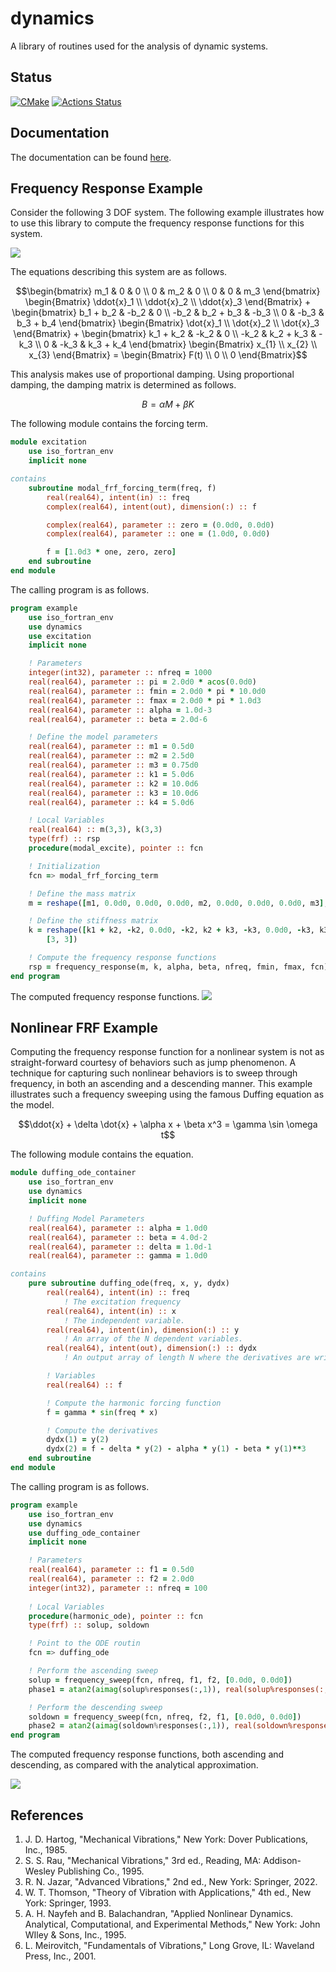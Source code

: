 # dynamics
A library of routines used for the analysis of dynamic systems.

## Status
[![CMake](https://github.com/jchristopherson/dynamics/actions/workflows/cmake.yml/badge.svg)](https://github.com/jchristopherson/dynamics/actions/workflows/cmake.yml)
[![Actions Status](https://github.com/jchristopherson/dynamics/workflows/fpm/badge.svg)](https://github.com/jchristopherson/dynamics/actions)

## Documentation
The documentation can be found [here](https://jchristopherson.github.io/dynamics/).

## Frequency Response Example
Consider the following 3 DOF system.  The following example illustrates how to use this library to compute the frequency response functions for this system.  

![](images/3%20DOF%20Schematic.PNG?raw=true)

The equations describing this system are as follows.

```math
\begin{bmatrix} m_1 & 0 & 0 \\ 0 & m_2 & 0 \\ 0 & 0 & m_3 \end{bmatrix} \begin{Bmatrix} \ddot{x}_1 \\ \ddot{x}_2 \\ \ddot{x}_3 \end{Bmatrix} + \begin{bmatrix} b_1 + b_2 & -b_2 & 0 \\ -b_2 & b_2 + b_3 & -b_3 \\ 0 & -b_3 & b_3 + b_4 \end{bmatrix} \begin{Bmatrix} \dot{x}_1 \\ \dot{x}_2 \\ \dot{x}_3 \end{Bmatrix} + \begin{bmatrix} k_1 + k_2 & -k_2 & 0 \\ -k_2 & k_2 + k_3 & -k_3 \\ 0 & -k_3 & k_3 + k_4 \end{bmatrix} \begin{Bmatrix} x_{1} \\ x_{2} \\ x_{3} \end{Bmatrix} = \begin{Bmatrix} F(t) \\ 0 \\ 0 \end{Bmatrix}
```

This analysis makes use of proportional damping.  Using proportional damping, the damping matrix is determined as follows.

```math
B = \alpha M + \beta K
```

The following module contains the forcing term.
```fortran
module excitation
    use iso_fortran_env
    implicit none

contains
    subroutine modal_frf_forcing_term(freq, f)
        real(real64), intent(in) :: freq
        complex(real64), intent(out), dimension(:) :: f

        complex(real64), parameter :: zero = (0.0d0, 0.0d0)
        complex(real64), parameter :: one = (1.0d0, 0.0d0)

        f = [1.0d3 * one, zero, zero]
    end subroutine
end module
```
The calling program is as follows.
```fortran
program example
    use iso_fortran_env
    use dynamics
    use excitation
    implicit none

    ! Parameters
    integer(int32), parameter :: nfreq = 1000
    real(real64), parameter :: pi = 2.0d0 * acos(0.0d0)
    real(real64), parameter :: fmin = 2.0d0 * pi * 10.0d0
    real(real64), parameter :: fmax = 2.0d0 * pi * 1.0d3
    real(real64), parameter :: alpha = 1.0d-3
    real(real64), parameter :: beta = 2.0d-6

    ! Define the model parameters
    real(real64), parameter :: m1 = 0.5d0
    real(real64), parameter :: m2 = 2.5d0
    real(real64), parameter :: m3 = 0.75d0
    real(real64), parameter :: k1 = 5.0d6
    real(real64), parameter :: k2 = 10.0d6
    real(real64), parameter :: k3 = 10.0d6
    real(real64), parameter :: k4 = 5.0d6

    ! Local Variables
    real(real64) :: m(3,3), k(3,3)
    type(frf) :: rsp
    procedure(modal_excite), pointer :: fcn

    ! Initialization
    fcn => modal_frf_forcing_term

    ! Define the mass matrix
    m = reshape([m1, 0.0d0, 0.0d0, 0.0d0, m2, 0.0d0, 0.0d0, 0.0d0, m3], [3, 3])

    ! Define the stiffness matrix
    k = reshape([k1 + k2, -k2, 0.0d0, -k2, k2 + k3, -k3, 0.0d0, -k3, k3 + k4], &
        [3, 3])

    ! Compute the frequency response functions
    rsp = frequency_response(m, k, alpha, beta, nfreq, fmin, fmax, fcn)
end program
```

The computed frequency response functions.
![](images/frf_proportional_example_1.png?raw=true)

## Nonlinear FRF Example
Computing the frequency response function for a nonlinear system is not as straight-forward courtesy of behaviors such as jump phenomenon.  A technique for capturing such nonlinear behaviors is to sweep through frequency, in both an ascending and a descending manner.  This example illustrates such a frequency sweeping using the famous Duffing equation as the model.

```math
\ddot{x} + \delta \dot{x} + \alpha x + \beta x^3 = \gamma \sin \omega t
```

The following module contains the equation.
```fortran
module duffing_ode_container
    use iso_fortran_env
    use dynamics
    implicit none

    ! Duffing Model Parameters
    real(real64), parameter :: alpha = 1.0d0
    real(real64), parameter :: beta = 4.0d-2
    real(real64), parameter :: delta = 1.0d-1
    real(real64), parameter :: gamma = 1.0d0

contains
    pure subroutine duffing_ode(freq, x, y, dydx)
        real(real64), intent(in) :: freq
            ! The excitation frequency
        real(real64), intent(in) :: x
            ! The independent variable.
        real(real64), intent(in), dimension(:) :: y
            ! An array of the N dependent variables.
        real(real64), intent(out), dimension(:) :: dydx
            ! An output array of length N where the derivatives are written.

        ! Variables
        real(real64) :: f

        ! Compute the harmonic forcing function
        f = gamma * sin(freq * x)

        ! Compute the derivatives
        dydx(1) = y(2)
        dydx(2) = f - delta * y(2) - alpha * y(1) - beta * y(1)**3
    end subroutine
end module
```
The calling program is as follows.
```fortran
program example
    use iso_fortran_env
    use dynamics
    use duffing_ode_container
    implicit none

    ! Parameters
    real(real64), parameter :: f1 = 0.5d0
    real(real64), parameter :: f2 = 2.0d0
    integer(int32), parameter :: nfreq = 100
    
    ! Local Variables
    procedure(harmonic_ode), pointer :: fcn
    type(frf) :: solup, soldown

    ! Point to the ODE routin
    fcn => duffing_ode

    ! Perform the ascending sweep
    solup = frequency_sweep(fcn, nfreq, f1, f2, [0.0d0, 0.0d0])
    phase1 = atan2(aimag(solup%responses(:,1)), real(solup%responses(:,1)))

    ! Perform the descending sweep
    soldown = frequency_sweep(fcn, nfreq, f2, f1, [0.0d0, 0.0d0])
    phase2 = atan2(aimag(soldown%responses(:,1)), real(soldown%responses(:,1)))
end program
```
The computed frequency response functions, both ascending and descending, as compared with the analytical approximation.

![](images/frf_sweep_example_1.png?raw=true)

## References
1. J. D. Hartog, "Mechanical Vibrations," New York: Dover Publications, Inc., 1985.
2. S. S. Rau, "Mechanical Vibrations," 3rd ed., Reading, MA: Addison-Wesley Publishing Co., 1995.
3. R. N. Jazar, "Advanced Vibrations," 2nd ed., New York: Springer, 2022.
4. W. T. Thomson, "Theory of Vibration with Applications," 4th ed., New York: Springer, 1993.
5. A. H. Nayfeh and B. Balachandran, "Applied Nonlinear Dynamics. Analytical, Computational, and Experimental Methods," New York: John WIley & Sons, Inc., 1995.
6. L. Meirovitch, "Fundamentals of Vibrations," Long Grove, IL: Waveland Press, Inc., 2001.
